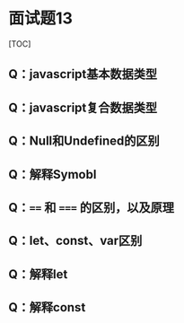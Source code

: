 # 面试题13

[TOC]

## Q：javascript基本数据类型

## Q：javascript复合数据类型

## Q：Null和Undefined的区别

## Q：解释Symobl

## Q：`==` 和 `===` 的区别，以及原理

## Q：let、const、var区别

## Q：解释let

## Q：解释const

